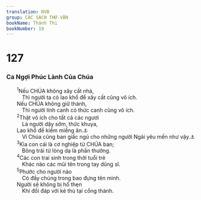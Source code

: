 ```yaml
---
translation: NVB
group: CÁC SÁCH THƠ-VĂN
bookName: Thánh Thi 
bookNumber: 19
---
```


<div class="title"><h1>127</h1><h3>Ca Ngợi Phúc Lành Của Chúa </h3></div>
<span class="verse thi_127_1">  <sup>1</sup>Nếu CHÚA không xây cất nhà, <br/>   Thì người ta có lao khổ để xây cất cũng vô ích. <br/>  Nếu CHÚA không giữ thành, <br/>   Thì người lính canh có thức canh cũng vô ích. <br/></span>
<span class="verse thi_127_2">  <sup>2</sup>Thật vô ích cho tất cả các ngươi <br/>   Là người dậy sớm, thức khuya, <br/>  Lao khổ để kiếm miếng ăn.<a data-toggle="tooltip" data-placement="bottom" title="Nt: người ăn bánh lao khổ">⚓</a><br/>   Vì Chúa cũng ban giấc ngủ cho những người Ngài yêu mến như vậy.<a data-toggle="tooltip" data-placement="bottom" title="Ctd: Ngài cung cấp cho người Ngài yêu khi ngủ…">⚓</a><br/></span>
<span class="verse thi_127_3">  <sup>3</sup>Kìa con cái là cơ nghiệp từ CHÚA ban; <br/>   Bông trái từ lòng dạ là phần thưởng. <br/></span>
<span class="verse thi_127_4">  <sup>4</sup>Các con trai sinh trong thời tuổi trẻ <br/>   Khác nào các mũi tên trong tay dũng sĩ. <br/></span>
<span class="verse thi_127_5">  <sup>5</sup>Phước cho người nào <br/>   Có đầy chúng trong bao đựng tên mình. <br/>  Người sẽ không bị hổ thẹn <br/>   Khi đối đáp với kẻ thù tại cổng thành. <br/></span>
